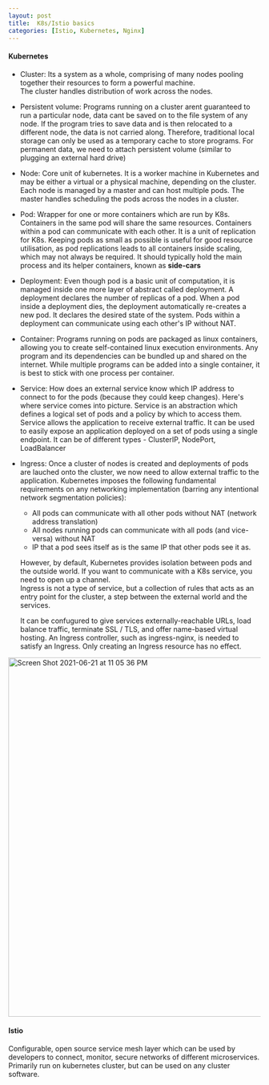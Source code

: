 ```yaml
---
layout: post
title:  K8s/Istio basics
categories: [Istio, Kubernetes, Nginx]
---
```


#### Kubernetes
- Cluster: Its a system as a whole, comprising of many nodes pooling together their resources to form a powerful machine.  
  The cluster handles distribution of work across the nodes.
  
- Persistent volume: Programs running on a cluster arent guaranteed to run a particular node, data cant be saved on to the file system of any node. 
  If the program tries to save data and is then relocated to a different node, the data is not carried along. 
  Therefore, traditional local storage can only be used as a temporary cache to store programs. For permanent data, we need to attach persistent volume 
  (similar to plugging an external hard drive)
  
- Node: Core unit of kubernetes. It is a worker machine in Kubernetes and may be either a virtual or a physical machine, depending on the cluster.
  Each node is managed by a master and can host multiple pods. The master handles scheduling the pods across the nodes in a cluster.
  
- Pod: Wrapper for one or more containers which are run by K8s. Containers in the same pod will share the same resources. Containers within a pod can communicate with each other.
  It is a unit of replication for K8s. 
  Keeping pods as small as possible is useful for good resource utilisation, as pod replications leads to all containers inside scaling, which may not always be required. 
  It should typically hold the main process and its helper containers, known as **side-cars**
  
- Deployment: Even though pod is a basic unit of computation, it is managed inside one more layer of abstract called deployment. A deployment declares the number of replicas of a pod.
  When a pod inside a deployment dies, the deployment automatically re-creates a new pod. It declares the desired state of the system. Pods within a deployment can communicate using each other's IP without NAT. 
  
- Container: Programs running on pods are packaged as linux containers, allowing you to create self-contained linux execution environments. 
  Any program and its dependencies can be bundled up and shared on the internet. While multiple programs can be added into a single container, 
  it is best to stick with one process per container.
  
- Service: How does an external service know which IP address to connect to for the pods (because they could keep changes). Here's where service comes into picture.
  Service is an abstraction which defines a logical set of pods and a policy by which to access them. Service allows the application to receive external traffic. 
  It can be used to easily expose an application deployed on a set of pods using a single endpoint. It can be of different types - ClusterIP, NodePort, LoadBalancer
  
- Ingress: Once a cluster of nodes is created and deployments of pods are lauched onto the cluster, we now need to allow external traffic to the application. 
  Kubernetes imposes the following fundamental requirements on any networking implementation (barring any intentional network segmentation policies):

  - All pods can communicate with all other pods without NAT (network address translation)
  - All nodes running pods can communicate with all pods (and vice-versa) without NAT
  - IP that a pod sees itself as is the same IP that other pods see it as.

  However, by default, Kubernetes provides isolation between pods and the outside world. If you want to communicate with a K8s service, you need to open up a channel.  
  Ingress is not a type of service, but a collection of rules that acts as an entry point for the cluster, a step between the external world and the services.
  
  It can be confugured to give services externally-reachable URLs, load balance traffic, terminate SSL / TLS, and offer name-based virtual hosting.
  An Ingress controller, such as ingress-nginx, is needed to satisfy an Ingress. Only creating an Ingress resource has no effect. 

<img width="718" alt="Screen Shot 2021-06-21 at 11 05 36 PM" src="https://user-images.githubusercontent.com/44378362/122856933-ae630200-d2e5-11eb-9d19-b0e3d5acc8d4.png">

  
 #### Istio

Configurable, open source service mesh layer which can be used by developers to connect, monitor, secure networks of different microservices. 
Primarily run on kubernetes cluster, but can be used on any cluster software.
  
